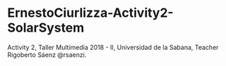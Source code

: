 # ErnestoCiurlizza-Activity2-SolarSystem
Activity 2, Taller Multimedia 2018 - II, Universidad de la Sabana, Teacher Rigoberto Sáenz @rsaenzi.
